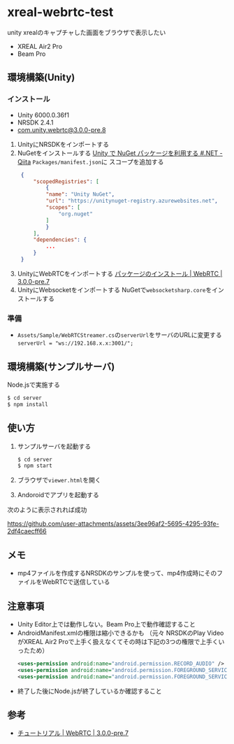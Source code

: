 # xreal-webrtc-test

unity xrealのキャプチャした画面をブラウザで表示したい

* XREAL Air2 Pro
* Beam Pro

## 環境構築(Unity)

### インストール

* Unity 6000.0.36f1
* NRSDK 2.4.1
* com.unity.webrtc@3.0.0-pre.8

1. UnityにNRSDKをインポートする
2. NuGetをインストールする
   [Unity で NuGet パッケージを利用する #.NET - Qiita](https://qiita.com/akiojin/items/ac05392d97abb8797dcd)
   `Packages/manifest.json`に スコープを追加する
   ```json
    {
        "scopedRegistries": [
            {
            "name": "Unity NuGet",
            "url": "https://unitynuget-registry.azurewebsites.net",
            "scopes": [
                "org.nuget"
            ]
            }
        ],
        "dependencies": {
            ...
        }
    }
   ```
3. UnityにWebRTCをインポートする
   [パッケージのインストール | WebRTC | 3.0.0-pre.7](https://docs.unity3d.com/ja/Packages/com.unity.webrtc@3.0/manual/install.html)
4. UnityにWebsocketをインポートする
   NuGetで`websocketsharp.core`をインストールする

### 準備

* `Assets/Sample/WebRTCStreamer.cs`の`serverUrl`をサーバのURLに変更する
  `serverUrl = "ws://192.168.x.x:3001/";`

## 環境構築(サンプルサーバ)

Node.jsで実施する

```bash
$ cd server
$ npm install
```

## 使い方

1. サンプルサーバを起動する

   ```bash
   $ cd server
   $ npm start
   ```
2. ブラウザで`viewer.html`を開く
3. Andoroidでアプリを起動する

次のように表示されれば成功

https://github.com/user-attachments/assets/3ee96af2-5695-4295-93fe-2df4caecff66

## メモ

* mp4ファイルを作成するNRSDKのサンプルを使って、mp4作成時にそのファイルをWebRTCで送信している

## 注意事項

* Unity Editor上では動作しない。Beam Pro上で動作確認すること
* AndroidManifest.xmlの権限は縮小できるかも
  （元々 NRSDKのPlay VideoがXREAL Air2 Proで上手く扱えなくてその時は下記の3つの権限で上手くいったため） 
  ```xml
  <uses-permission android:name="android.permission.RECORD_AUDIO" />
  <uses-permission android:name="android.permission.FOREGROUND_SERVICE" />
  <uses-permission android:name="android.permission.FOREGROUND_SERVICE_MEDIA_PROJECTION" />
  ```
* 終了した後にNode.jsが終了しているか確認すること

## 参考

* [チュートリアル | WebRTC | 3.0.0-pre.7](https://docs.unity3d.com/ja/Packages/com.unity.webrtc@3.0/manual/tutorial.html)

